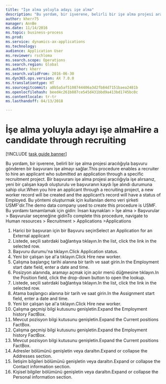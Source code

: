 ```yaml
--- 
title: "İşe alma yoluyla adayı işe alma"
description: "Bu yordam, bir işverene, belirli bir işe alma projesi aracılığıyla başvuru gönderen bir başvuranı işe almayı sağlar."
author: kherr75
manager: AnnBe
ms.date: 11/14/2016
ms.topic: business-process
ms.prod: 
ms.service: dynamics-ax-applications
ms.technology: 
audience: Application User
ms.reviewer: rschloma
ms.search.scope: Operations
ms.search.region: Global
ms.author: kherr
ms.search.validFrom: 2016-06-30
ms.dyn365.ops.version: AX 7.0.0
ms.translationtype: HT
ms.sourcegitcommit: a8b5a5af5108744406a3d2fb84d7151baea2481b
ms.openlocfilehash: beed4c261b887ce545d431bbd9a413bd1745bc0c
ms.contentlocale: tr-tr
ms.lasthandoff: 04/13/2018

---
```

# <a name="hire-a-candidate-through-recruiting"></a><span data-ttu-id="3ed22-103">İşe alma yoluyla adayı işe alma</span><span class="sxs-lookup"><span data-stu-id="3ed22-103">Hire a candidate through recruiting</span></span>

[!INCLUDE [task guide banner](../../includes/task-guide-banner.md)]

<span data-ttu-id="3ed22-104">Bu yordam, bir işverene, belirli bir işe alma projesi aracılığıyla başvuru gönderen bir başvuranı işe almayı sağlar.</span><span class="sxs-lookup"><span data-stu-id="3ed22-104">This procedure enables a recruiter to hire an applicant who submitted an application through a specific recruitment project.</span></span> <span data-ttu-id="3ed22-105">Bir başvuranı işe alma projesi aracılığıyla işe alırsanız, yeni bir çalışan kaydı oluşturulu ve başvuranın kaydı İşe alındı durumuna sahip olur.</span><span class="sxs-lookup"><span data-stu-id="3ed22-105">When you hire an applicant through a recruiting project, a new worker record will be created and the applicant’s record will have a status of Employed.</span></span> <span data-ttu-id="3ed22-106">Bu yöntemi oluşturmak için kullanılan demo veri şirketi USMF'dir.</span><span class="sxs-lookup"><span data-stu-id="3ed22-106">The demo data company used to create this procedure is USMF.</span></span> <span data-ttu-id="3ed22-107">Bu yordamı tamamlamak için gidin: İnsan kaynakları > İşe alma > Başvurular > Başvurular seçeneğine gidin</span><span class="sxs-lookup"><span data-stu-id="3ed22-107">To complete this procedure, navigate to Human resources > Recruitment > Applications >Applications</span></span> 

1. <span data-ttu-id="3ed22-108">Harici bir başvuran için bir Başvuru seçin</span><span class="sxs-lookup"><span data-stu-id="3ed22-108">Select an Application for an External applicant</span></span>
2. <span data-ttu-id="3ed22-109">Listede, seçili satırdaki bağlantıya tıklayın.</span><span class="sxs-lookup"><span data-stu-id="3ed22-109">In the list, click the link in the selected row.</span></span>
3. <span data-ttu-id="3ed22-110">Başvuru durumu'na tıklayın.</span><span class="sxs-lookup"><span data-stu-id="3ed22-110">Click Application status.</span></span>
4. <span data-ttu-id="3ed22-111">Yeni bir çalışan işe al'a tıklayın.</span><span class="sxs-lookup"><span data-stu-id="3ed22-111">Click Hire new worker.</span></span>
5. <span data-ttu-id="3ed22-112">Çalışma başlangıç tarihi alanına bir tarih ve saat girin.</span><span class="sxs-lookup"><span data-stu-id="3ed22-112">In the Employment start date field, enter a date and time.</span></span>
6. <span data-ttu-id="3ed22-113">Posizyon alanında, aramayı açmak için açılır menü düğmesine tıklayın.</span><span class="sxs-lookup"><span data-stu-id="3ed22-113">In the Position field, click the drop-down button to open the lookup.</span></span>
7. <span data-ttu-id="3ed22-114">Listede, seçili satırdaki bağlantıya tıklayın.</span><span class="sxs-lookup"><span data-stu-id="3ed22-114">In the list, click the link in the selected row.</span></span>
8. <span data-ttu-id="3ed22-115">Atama başlangıcı alanına bir tarih ve saat girin.</span><span class="sxs-lookup"><span data-stu-id="3ed22-115">In the Assignment start field, enter a date and time.</span></span>
9. <span data-ttu-id="3ed22-116">Yeni bir çalışan işe al'a tıklayın.</span><span class="sxs-lookup"><span data-stu-id="3ed22-116">Click Hire new worker.</span></span>
10. <span data-ttu-id="3ed22-117">Çalışma geçmişi bilgi kutusunu genişletin.</span><span class="sxs-lookup"><span data-stu-id="3ed22-117">Expand the Employment history FactBox.</span></span>
11. <span data-ttu-id="3ed22-118">Mevcut pozisyon bilgi kutusunu genişletin.</span><span class="sxs-lookup"><span data-stu-id="3ed22-118">Expand the Current positions FactBox.</span></span>
12. <span data-ttu-id="3ed22-119">Çalışma geçmişi bilgi kutusunu genişletin.</span><span class="sxs-lookup"><span data-stu-id="3ed22-119">Expand the Employment history FactBox.</span></span>
13. <span data-ttu-id="3ed22-120">Mevcut pozisyon bilgi kutusunu genişletin.</span><span class="sxs-lookup"><span data-stu-id="3ed22-120">Expand the Current positions FactBox.</span></span>
14. <span data-ttu-id="3ed22-121">Adresler bölümünü genişletin veya daraltın.</span><span class="sxs-lookup"><span data-stu-id="3ed22-121">Expand or collapse the Addresses section.</span></span>
15. <span data-ttu-id="3ed22-122">İletişim bilgileri bölümünü genişletin veya daraltın.</span><span class="sxs-lookup"><span data-stu-id="3ed22-122">Expand or collapse the Contact information section.</span></span>
16. <span data-ttu-id="3ed22-123">Kişisel bilgiler bölümünü genişletin veya daraltın.</span><span class="sxs-lookup"><span data-stu-id="3ed22-123">Expand or collapse the Personal information section.</span></span>


